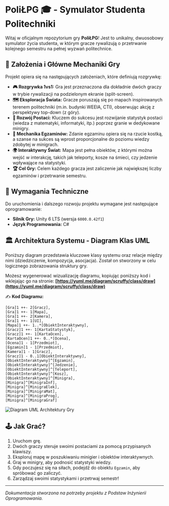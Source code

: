 # PoliŁPG 🎓 - Symulator Studenta Politechniki

Witaj w oficjalnym repozytorium gry **PoliŁPG**! Jest to unikalny, dwuosobowy symulator życia studenta, w którym gracze rywalizują o przetrwanie kolejnego semestru na pełnej wyzwań politechnice.

## 🎯 Założenia i Główne Mechaniki Gry

Projekt opiera się na następujących założeniach, które definiują rozgrywkę:

*   **🎮 Rozgrywka 1vs1:** Gra jest przeznaczona dla dokładnie dwóch graczy w trybie rywalizacji na podzielonym ekranie (split-screen).
*   **🗺️ Eksploracja Świata:** Gracze poruszają się po mapach inspirowanych terenem politechniki (m.in. budynki WEEIA, CTI), obserwując akcję z perspektywy top-down (z góry).
*   **🧠 Rozwój Postaci:** Kluczem do sukcesu jest rozwijanie statystyk postaci (wiedza z matematyki, informatyki, itp.) poprzez granie w dedykowane minigry.
*   **🎲 Mechanika Egzaminów:** Zdanie egzaminu opiera się na rzucie kostką, a szanse na sukces są wprost proporcjonalne do poziomu wiedzy zdobytej w minigrach.
*   **🌍 Interaktywny Świat:** Mapa jest pełna obiektów, z którymi można wejść w interakcję, takich jak teleporty, kosze na śmieci, czy jedzenie wpływające na statystyki.
*   **🏆 Cel Gry:** Celem każdego gracza jest zaliczenie jak największej liczby egzaminów i przetrwanie semestru.

## 🔧 Wymagania Techniczne

Do uruchomienia i dalszego rozwoju projektu wymagane jest następujące oprogramowanie:

*   **Silnik Gry:** Unity 6 LTS (wersja `6000.0.42f1`)
*   **Język Programowania:** C#

## 🏛️ Architektura Systemu - Diagram Klas UML

Poniższy diagram przedstawia kluczowe klasy systemu oraz relacje między nimi (dziedziczenie, kompozycja, asocjacja). Został on stworzony w celu logicznego zobrazowania struktury gry.

Możesz wygenerować wizualizację diagramu, kopiując poniższy kod i wklejając go na stronie:
**[https://yuml.me/diagram/scruffy/class/draw](https://yuml.me/diagram/scruffy/class/draw)**

✍️ **Kod Diagramu:**
```yuml
[Gra]1 ++- 2[Gracz],
[Gra]1 ++- 1[Mapa],
[Gra]1 ++- 2[Kamera],
[Gra]1 ++- 1[UI],
[Mapa]1 ++- 1..*[ObiektInteraktywny],
[Gracz]1 ++- 1[KartaStatystyk],
[Gracz]1 ++- 1[KartaOcen],
[KartaOcen]1 ++- 0..*[Ocena],
[Ocena]1 - 1[Przedmiot],
[Egzamin]1 - 1[Przedmiot],
[Kamera]1 - 1[Gracz],
[Gracz]1 - 0..1[ObiektInteraktywny],
[ObiektInteraktywny]^[Egzamin],
[ObiektInteraktywny]^[Jedzenie],
[ObiektInteraktywny]^[Teleport],
[ObiektInteraktywny]^[Kosz],
[ObiektInteraktywny]^[Minigra],
[Minigra]^[MinigraInf],
[Minigra]^[MinigraElek],
[Minigra]^[MinigraMat],
[Minigra]^[MinigraProg],
[Minigra]^[MinigraGraf]
```

![Diagram UML Architektury Gry](https://yuml.me/3031a431.jpg)


## 🕹️ Jak Grać?

1.  Uruchom grę.
2.  Dwóch graczy steruje swoimi postaciami za pomocą przypisanych klawiszy.
3.  Eksploruj mapę w poszukiwaniu minigier i obiektów interaktywnych.
4.  Graj w minigry, aby podnosić statystyki wiedzy.
5.  Gdy poczujesz się na siłach, podejdź do obiektu `Egzamin`, aby spróbować go zaliczyć.
6.  Zarządzaj swoimi statystykami i przetrwaj semestr!

---
*Dokumentacja stworzona na potrzeby projektu z Podstaw Inżynierii Oprogramowania.*


